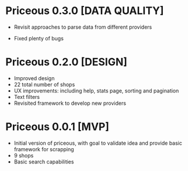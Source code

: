 # Priceous 0.3.0 [DATA QUALITY]

- Revisit approaches to parse data from different providers

- Fixed plenty of bugs

# Priceous 0.2.0 [DESIGN]

- Improved design
- 22 total number of shops
- UX improvements: including help, stats page, sorting and pagination
- Text filters
- Revisited framework to develop new providers

# Priceous 0.0.1 [MVP]

- Initial version of priceous, with goal to validate idea and provide basic framework for scrapping
- 9 shops
- Basic search capabilities
